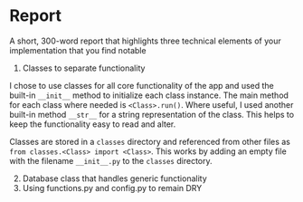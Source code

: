 # Report

A short, 300-word report that highlights three technical elements of your implementation that you find notable

1. Classes to separate functionality

I chose to use classes for all core functionality of the app and used the built-in `__init__` method to initialize each class instance. The main method for each class where needed is `<Class>.run()`. Where useful, I used another built-in method `__str__` for a string representation of the class. This helps to keep the functionality easy to read and alter.

Classes are stored in a `classes` directory and referenced from other files as `from classes.<Class> import <Class>`. This works by adding an empty file with the filename `__init__.py` to the `classes` directory.

2. Database class that handles generic functionality
3. Using functions.py and config.py to remain DRY
